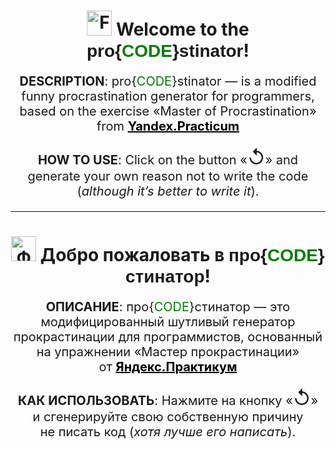 <h1 align="center"><a href="https://www.flagistrany.ru/ssha"><img alt="Flag of the United States of America"
            src="https://cdn-0.emojis.wiki/emoji-pics/twitter/united-states-twitter.png" width="40" /></a> Welcome
    to&nbsp;the
    <span style="font-family:Verdana, Geneva, Tahoma, sans-serif;">pro{<span
            style='color: green;'>CODE</span>}stinator</span>!
</h1>
<p align="center" style="font-size: 20px;"><b>DESCRIPTION</b>: pro{<span
        style='color: green;'>CODE</span>}stinator&nbsp;&mdash; is&nbsp;a&nbsp;modified funny procrastination generator
    for programmers, based on&nbsp;the exercise &laquo;Master of&nbsp;Procrastination&raquo; from <a
        style="font-weight: bold; color: black;" href="https://practicum.yandex.ru">Yandex.Practicum</a></p>
<p align="center" style="font-size: 20px;"><b>HOW
        TO&nbsp;USE</b>: Click on&nbsp;the button &laquo;<span style="font-size: 30px;">↺</span>&raquo; and generate
    your own reason not to&nbsp;write the code (<i>although it&rsquo;s better to&nbsp;write&nbsp;it</i>).</p>
<hr>
<h1 align="center"><a href="https://www.flagistrany.ru/rossija"><img alt="Флаг России"
            src="https://cdn-0.emojis.wiki/emoji-pics/twitter/russia-twitter.png" width="40" /></a></a> Добро пожаловать
    в&nbsp;<span style="font-family:Verdana, Geneva, Tahoma, sans-serif;">про{<span
            style='color: green;'>CODE</span>}стинатор</span>!</h1>
<p align="center" style="font-size: 20px;"><b>ОПИСАНИЕ</b>:
    про{<span style='color: green;'>CODE</span>}стинатор&nbsp;&mdash; это модифицированный шутливый генератор
    прокрастинации для программистов, основанный на&nbsp;упражнении &laquo;Мастер прокрастинации&raquo; от&nbsp;<a
        style="font-weight: bold; color: black;" href="https://practicum.yandex.ru">Яндекс.Практикум</a></p>
<p align="center" style="font-size: 20px;"><b>КАК
        ИСПОЛЬЗОВАТЬ</b>: Нажмите на&nbsp;кнопку &laquo;<span style="font-size: 30px;">↺</span>&raquo;
    и&nbsp;сгенерируйте свою собственную причину не&nbsp;писать код (<i>хотя лучше его написать</i>).</p>
